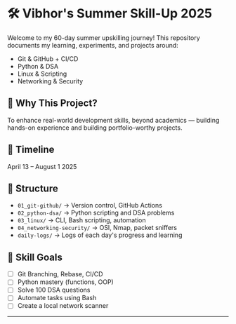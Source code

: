 # 🛠️ Vibhor's Summer Skill-Up 2025

Welcome to my 60-day summer upskilling journey! This repository documents my learning, experiments, and projects around:

- Git & GitHub + CI/CD
- Python & DSA
- Linux & Scripting
- Networking & Security

## 📌 Why This Project?
To enhance real-world development skills, beyond academics — building hands-on experience and building portfolio-worthy projects.

## 📆 Timeline
April 13 – August 1 2025
## 📂 Structure

- `01_git-github/` → Version control, GitHub Actions
- `02_python-dsa/` → Python scripting and DSA problems
- `03_linux/` → CLI, Bash scripting, automation
- `04_networking-security/` → OSI, Nmap, packet sniffers
- `daily-logs/` → Logs of each day's progress and learning

## 🧠 Skill Goals
- [ ] Git Branching, Rebase, CI/CD
- [ ] Python mastery (functions, OOP)
- [ ] Solve 100 DSA questions
- [ ] Automate tasks using Bash
- [ ] Create a local network scanner

---
